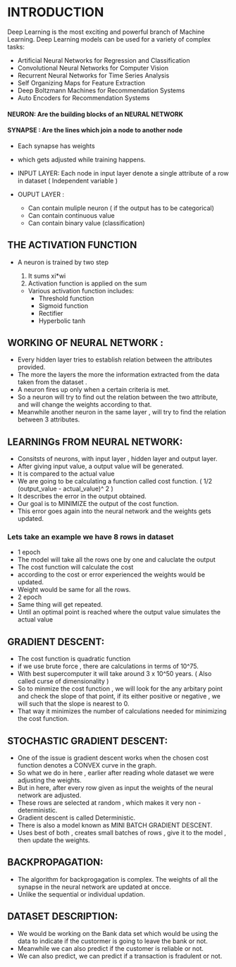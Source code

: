 # INTRODUCTION

Deep Learning is the most exciting and powerful branch of Machine Learning. Deep Learning models can be used for a variety of complex tasks:

- Artificial Neural Networks for Regression and Classification
- Convolutional Neural Networks for Computer Vision
- Recurrent Neural Networks for Time Series Analysis
- Self Organizing Maps for Feature Extraction
- Deep Boltzmann Machines for Recommendation Systems
- Auto Encoders for Recommendation Systems

#### NEURON: Are the building blocks of an NEURAL NETWORK

#### SYNAPSE : Are the lines which join a node to another node

- Each synapse has weights
- which gets adjusted while training happens.

- INPUT LAYER: Each node in input layer denote a single attribute of a row in dataset ( Independent variable )
- OUPUT LAYER :
  - Can contain muliple neuron ( if the output has to be categorical)
  - Can contain continuous value
  - Can contain binary value (classification)

## THE ACTIVATION FUNCTION

- A neuron is trained by two step

  1. It sums xi\*wi
  2. Activation function is applied on the sum

  - Various activation function includes:
    - Threshold function
    - Sigmoid function
    - Rectifier
    - Hyperbolic tanh

## WORKING OF NEURAL NETWORK :

- Every hidden layer tries to establish relation between the attributes provided.
- The more the layers the more the information extracted from the data taken from the dataset .
- A neuron fires up only when a certain criteria is met.
- So a neuron will try to find out the relation between the two attribute, and will change the weights according to that.
- Meanwhile another neuron in the same layer , will try to find the relation between 3 attributes.

## LEARNINGs FROM NEURAL NETWORK:

- Consitsts of neurons, with input layer , hidden layer and output layer.
- After giving input value, a output value will be generated.
- It is compared to the actual value
- We are going to be calculating a function called cost function. ( 1/2 (output_value - actual_value)^ 2 )
- It describes the error in the output obtained.
- Our goal is to MINIMIZE the output of the cost function.
- This error goes again into the neural network and the weights gets updated.

### Lets take an example we have 8 rows in dataset

- 1 epoch
- The model will take all the rows one by one and caluclate the output
- The cost function will calculate the cost
- according to the cost or error experienced the weights would be updated.
- Weight would be same for all the rows.
- 2 epoch
- Same thing will get repeated.
- Until an optimal point is reached where the output value simulates the actual value

## GRADIENT DESCENT:

- The cost function is quadratic function
- if we use brute force , there are calculations in terms of 10^75.
- With best supercomputer it will take around 3 x 10^50 years. ( Also called curse of dimensionality )
- So to minmize the cost function , we will look for the any arbitary point and check the slope of that point, if its either positive or negative , we will
  such that the slope is nearest to 0.
- That way it minimizes the number of calculations needed for minimizing the cost function.

## STOCHASTIC GRADIENT DESCENT:

- One of the issue is gradient descent works when the chosen cost function denotes a CONVEX curve in the graph.
- So what we do in here , earlier after reading whole dataset we were adjusting the weights.
- But in here, after every row given as input the weights of the neural network are adjusted.
- These rows are selected at random , which makes it very non - deterministic.
- Gradient descent is called Deterministic.
- There is also a model known as MINI BATCH GRADIENT DESCENT.
- Uses best of both , creates small batches of rows , give it to the model , then update the weights.

## BACKPROPAGATION:

- The algorithm for backprogagation is complex. The weights of all the synapse in the neural network are updated at oncce.
- Unlike the sequential or individual updation.

## DATASET DESCRIPTION:

- We would be working on the Bank data set which would be using the data to indicate if the custormer is going to leave the bank or not.
- Meanwhile we can also predict if the customer is reliable or not.
- We can also predict, we can predict if a transaction is fradulent or not.
